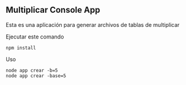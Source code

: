 

## Multiplicar Console App

Esta es una aplicación para generar archivos de tablas de multiplicar

Ejecutar este comando

```
npm install
```

Uso
```
node app crear -b=5
node app crear -base=5
```
